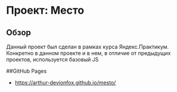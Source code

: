 # Проект: Место

## Обзор

Данный проект был сделан в рамках курса Яндекс.Практикум. Конкретно в данном проекте и в нем, в отличие от предыдущих проектов, используется базовый JS

##GitHub Pages
* https://arthur-devionfox.github.io/mesto/
